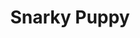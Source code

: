 ---
title: "Snarky Puppy"
summary: "Snarky Puppy is a Brooklyn, New York-based instrumental fusion band led by Grammy Award-winning bassist, composer and producer Michael League. Formed in Denton, Texas in 2004, the band features a collective of nearly 40 musicians, referred to as \"The Fam\" on their recordings and tours. The musicians perform on a variety of instruments including guitars, pianos, keyboards, woodwinds, brass, percussion and strings. Many of the current and former band members were once students at the University of North Texas."
image: "snarky-puppy.jpg"
apple_music_artist_url: "https://music.apple.com/gb/artist/snarky-puppy/152987454"
---